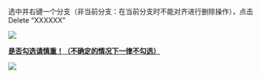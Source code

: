 选中并右键一个分支（非当前分支：在当前分支时不能对齐进行删除操作），点击 Delete “XXXXXX”

![](https://cdn.nlark.com/yuque/0/2024/png/12926950/1712457747084-278925ba-1ec8-4782-b8c6-a62b515d515b.png)

**<u>是否勾选请慎重！（不确定的情况下一律不勾选）</u>**

![](https://cdn.nlark.com/yuque/0/2024/png/12926950/1712457747520-865cd71b-1839-42b1-9cfc-f8d100cd74ab.png)

